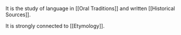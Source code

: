 It is the study of language in [[Oral Traditions]] and written [[Historical Sources]].

It is strongly connected to [[Etymology]].